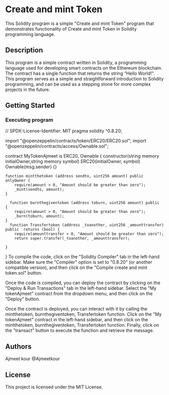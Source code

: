 # Create and mint Token

This Solidity program is a simple "Create and mint Token" program that demonstrates functionality of Create and mint Token in Solidity programming language. 
## Description

This program is a simple contract written in Solidity, a programming language used for developing smart contracts on the Ethereum blockchain. The contract has a single function that returns the string "Hello World!". This program serves as a simple and straightforward introduction to Solidity programming, and can be used as a stepping stone for more complex projects in the future.

## Getting Started

### Executing program

// SPDX-License-Identifier: MIT
pragma solidity ^0.8.20;

import "@openzeppelin/contracts/token/ERC20/ERC20.sol";
import "@openzeppelin/contracts/access/Ownable.sol";

contract MyTokenAjmeet is ERC20, Ownable {
    constructor(string memory initialOwner,string memory symbol)
        ERC20(initialOwner, symbol)
        Ownable(msg.sender)
    {}

    function mintthetoken (address sendto, uint256 amount) public onlyOwner {
        require(amount > 0, "Amount should be greater than zero");
        _mint(sendto, amount);
    }

      function burnthegiventoken (address toburn, uint256 amount) public  { 
        require(amount > 0, "Amount should be greater than zero");
        _burn(toburn, amount);
    }
      function Transfertoken (address _toanother, uint256 _amounttransfer) public  returns (bool) {
        require(amounttransfer > 0, "Amount should be greater than zero");
        return super.transfer(_toanother, _amounttransfer);
        
    }
}
To compile the code, click on the "Solidity Compiler" tab in the left-hand sidebar. Make sure the "Compiler" option is set to "0.8.20" (or another compatible version), and then click on the "Compile create and mint token.sol" button.

Once the code is compiled, you can deploy the contract by clicking on the "Deploy & Run Transactions" tab in the left-hand sidebar. Select the "My tokenAjmeet" contract from the dropdown menu, and then click on the "Deploy" button.

Once the contract is deployed, you can interact with it by calling the mintthetoken, burnthegiventoken, Transfertoken function. Click on the "My tokenAjmeet" contract in the left-hand sidebar, and then click on the  mintthetoken, burnthegiventoken, Transfertoken  function. Finally, click on the "transact" button to execute the function and retrieve the message.

## Authors

Ajmeet kour @Ajmeetkour


## License

This project is licensed under the MIT License.
